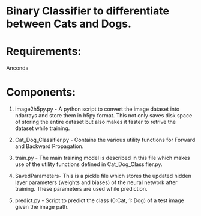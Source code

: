 # Binary Classifier to differentiate between Cats and Dogs.

# Requirements:
Anconda

# Components:

1. image2h5py.py - A python script to convert the image dataset into ndarrays and store them in h5py format. This not only saves disk space of storing the entire dataset but also makes it faster to retrive the dataset while training.

2. Cat_Dog_Classifier.py - Contains the various utility functions for Forward and Backward Propagation.

3. train.py - The main training model is described in this file which makes use of the utility functions defined in Cat_Dog_Classifier.py.

4. SavedParameters- This is a pickle file which stores the updated hidden layer parameters (weights and biases) of the neural network after training. These parameters are used while prediction.

5. predict.py - Script to predict the class (0:Cat, 1: Dog) of a test image given the image path.
